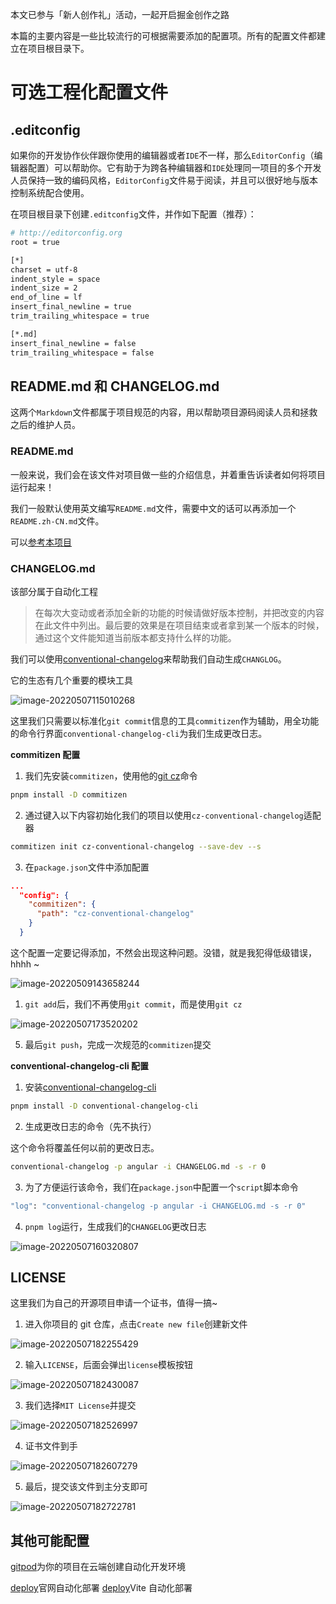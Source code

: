 本文已参与「新人创作礼」活动，一起开启掘金创作之路

本篇的主要内容是一些比较流行的可根据需要添加的配置项。所有的配置文件都建立在项目根目录下。

# 可选工程化配置文件

## .editconfig

如果你的开发协作伙伴跟你使用的编辑器或者`IDE`不一样，那么`EditorConfig`（编辑器配置）可以帮助你。它有助于为跨各种编辑器和`IDE`处理同一项目的多个开发人员保持一致的编码风格，`EditorConfig`文件易于阅读，并且可以很好地与版本控制系统配合使用。

在项目根目录下创建`.editconfig`文件，并作如下配置（推荐）：

```bash
# http://editorconfig.org
root = true

[*]
charset = utf-8
indent_style = space
indent_size = 2
end_of_line = lf
insert_final_newline = true
trim_trailing_whitespace = true

[*.md]
insert_final_newline = false
trim_trailing_whitespace = false

```

## README.md 和 CHANGELOG.md

这两个`Markdown`文件都属于项目规范的内容，用以帮助项目源码阅读人员和拯救之后的维护人员。

### README.md

一般来说，我们会在该文件对项目做一些的介绍信息，并着重告诉读者如何将项目运行起来！

我们一般默认使用英文编写`README.md`文件，需要中文的话可以再添加一个`README.zh-CN.md`文件。

可以[参考本项目](https://github.com/huohuoit/vue3-huohuo-admin/blob/master/README.zh-CN.md)

### CHANGELOG.md

该部分属于自动化工程

> 在每次大变动或者添加全新的功能的时候请做好版本控制，并把改变的内容在此文件中列出。最后要的效果是在项目结束或者拿到某一个版本的时候，通过这个文件能知道当前版本都支持什么样的功能。

我们可以使用[conventional-changelog](https://github.com/conventional-changelog/conventional-changelog)来帮助我们自动生成`CHANGLOG`。

它的生态有几个重要的模块工具

![image-20220507115010268](https://pictures-1312013355.cos.ap-guangzhou.myqcloud.com/pictures/202205071150336.png)

这里我们只需要以标准化`git commit`信息的工具`commitizen`作为辅助，用全功能的命令行界面`conventional-changelog-cli`为我们生成更改日志。

**commitizen 配置**

1. 我们先安装`commitizen`，使用他的[git cz](https://github.com/commitizen/cz-cli)命令

```bash
pnpm install -D commitizen
```

2. 通过键入以下内容初始化我们的项目以使用`cz-conventional-changelog`适配器

```bash
commitizen init cz-conventional-changelog --save-dev --s
```

3. 在`package.json`文件中添加配置

```json
...
  "config": {
    "commitizen": {
      "path": "cz-conventional-changelog"
    }
  }
```

这个配置一定要记得添加，不然会出现这种问题。没错，就是我犯得低级错误，hhhh ~

![image-20220509143658244](https://pictures-1312013355.cos.ap-guangzhou.myqcloud.com/pictures/202205091436336.png)

1. `git add`后，我们不再使用`git commit`，而是使用`git cz`

![image-20220507173520202](https://pictures-1312013355.cos.ap-guangzhou.myqcloud.com/pictures/202205071735241.png)

5. 最后`git push`，完成一次规范的`commitizen`提交

**conventional-changelog-cli 配置**

1. 安装[conventional-changelog-cli](https://github.com/conventional-changelog/conventional-changelog/tree/master/packages/conventional-changelog-cli)

```bash
pnpm install -D conventional-changelog-cli
```

2. 生成更改日志的命令（先不执行）

这个命令将覆盖任何以前的更改日志。

```bash
conventional-changelog -p angular -i CHANGELOG.md -s -r 0
```

3. 为了方便运行该命令，我们在`package.json`中配置一个`script`脚本命令

```bash
"log": "conventional-changelog -p angular -i CHANGELOG.md -s -r 0"
```

4. `pnpm log`运行，生成我们的`CHANGELOG`更改日志

![image-20220507160320807](https://pictures-1312013355.cos.ap-guangzhou.myqcloud.com/pictures/202205071603885.png)

## LICENSE

这里我们为自己的开源项目申请一个证书，值得一搞~

1. 进入你项目的 git 仓库，点击`Create new file`创建新文件

![image-20220507182255429](https://pictures-1312013355.cos.ap-guangzhou.myqcloud.com/pictures/202205071822469.png)

2. 输入`LICENSE`，后面会弹出`license`模板按钮

![image-20220507182430087](https://pictures-1312013355.cos.ap-guangzhou.myqcloud.com/pictures/202205071824127.png)

3. 我们选择`MIT License`并提交

![image-20220507182526997](https://pictures-1312013355.cos.ap-guangzhou.myqcloud.com/pictures/202205071825047.png)

4. 证书文件到手

![image-20220507182607279](https://pictures-1312013355.cos.ap-guangzhou.myqcloud.com/pictures/202205071826323.png)

5. 最后，提交该文件到主分支即可

![image-20220507182722781](https://pictures-1312013355.cos.ap-guangzhou.myqcloud.com/pictures/202205071827811.png)

## 其他可能配置

[gitpod](https://www.gitpod.io/)为你的项目在云端创建自动化开发环境

[deploy](https://gabrielcsapo.github.io/deploy.sh/)官网自动化部署
[deploy](https://cn.vitejs.dev/guide/static-deploy.html#github-pages)Vite 自动化部署
